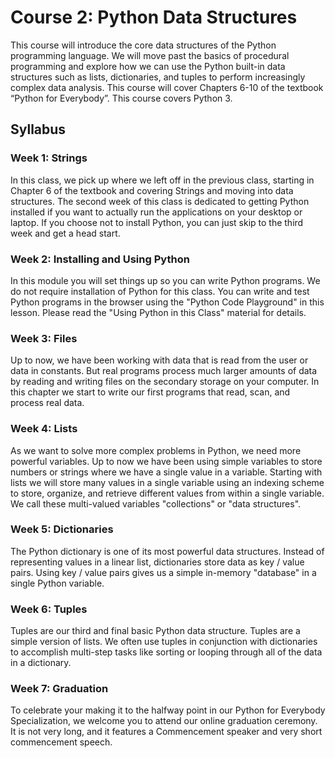 # Course 2: Python Data Structures
This course will introduce the core data structures of the Python programming language. We will move past the basics of procedural programming and explore how we can use the Python built-in data structures such as lists, dictionaries, and tuples to perform increasingly complex data analysis. This course will cover Chapters 6-10 of the textbook “Python for Everybody”.  This course covers Python 3.

## Syllabus
### Week 1: Strings
In this class, we pick up where we left off in the previous class, starting in Chapter 6 of the textbook and covering Strings and moving into data structures. The second week of this class is dedicated to getting Python installed if you want to actually run the applications on your desktop or laptop. If you choose not to install Python, you can just skip to the third week and get a head start.

### Week 2: Installing and Using Python
In this module you will set things up so you can write Python programs. We do not require installation of Python for this class. You can write and test Python programs in the browser using the "Python Code Playground" in this lesson. Please read the "Using Python in this Class" material for details.

### Week 3: Files
Up to now, we have been working with data that is read from the user or data in constants. But real programs process much larger amounts of data by reading and writing files on the secondary storage on your computer. In this chapter we start to write our first programs that read, scan, and process real data.

### Week 4: Lists
As we want to solve more complex problems in Python, we need more powerful variables. Up to now we have been using simple variables to store numbers or strings where we have a single value in a variable. Starting with lists we will store many values in a single variable using an indexing scheme to store, organize, and retrieve different values from within a single variable. We call these multi-valued variables "collections" or "data structures".

### Week 5: Dictionaries
The Python dictionary is one of its most powerful data structures. Instead of representing values in a linear list, dictionaries store data as key / value pairs. Using key / value pairs gives us a simple in-memory "database" in a single Python variable.

### Week 6: Tuples
Tuples are our third and final basic Python data structure. Tuples are a simple version of lists. We often use tuples in conjunction with dictionaries to accomplish multi-step tasks like sorting or looping through all of the data in a dictionary.

### Week 7: Graduation
To celebrate your making it to the halfway point in our Python for Everybody Specialization, we welcome you to attend our online graduation ceremony. It is not very long, and it features a Commencement speaker and very short commencement speech.
